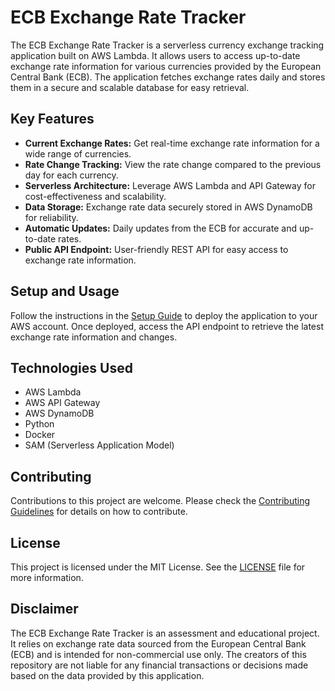 # ECB Exchange Rate Tracker

The ECB Exchange Rate Tracker is a serverless currency exchange tracking application built on AWS Lambda. It allows users to access up-to-date exchange rate information for various currencies provided by the European Central Bank (ECB). The application fetches exchange rates daily and stores them in a secure and scalable database for easy retrieval.

## Key Features

- **Current Exchange Rates:** Get real-time exchange rate information for a wide range of currencies.
- **Rate Change Tracking:** View the rate change compared to the previous day for each currency.
- **Serverless Architecture:** Leverage AWS Lambda and API Gateway for cost-effectiveness and scalability.
- **Data Storage:** Exchange rate data securely stored in AWS DynamoDB for reliability.
- **Automatic Updates:** Daily updates from the ECB for accurate and up-to-date rates.
- **Public API Endpoint:** User-friendly REST API for easy access to exchange rate information.

## Setup and Usage

Follow the instructions in the [Setup Guide](/docs/setup.md) to deploy the application to your AWS account. Once deployed, access the API endpoint to retrieve the latest exchange rate information and changes.

## Technologies Used

- AWS Lambda
- AWS API Gateway
- AWS DynamoDB
- Python
- Docker
- SAM (Serverless Application Model)

## Contributing

Contributions to this project are welcome. Please check the [Contributing Guidelines](/CONTRIBUTING.md) for details on how to contribute.

## License

This project is licensed under the MIT License. See the [LICENSE](/LICENSE) file for more information.

## Disclaimer

The ECB Exchange Rate Tracker is an assessment and educational project. It relies on exchange rate data sourced from the European Central Bank (ECB) and is intended for non-commercial use only. The creators of this repository are not liable for any financial transactions or decisions made based on the data provided by this application.
